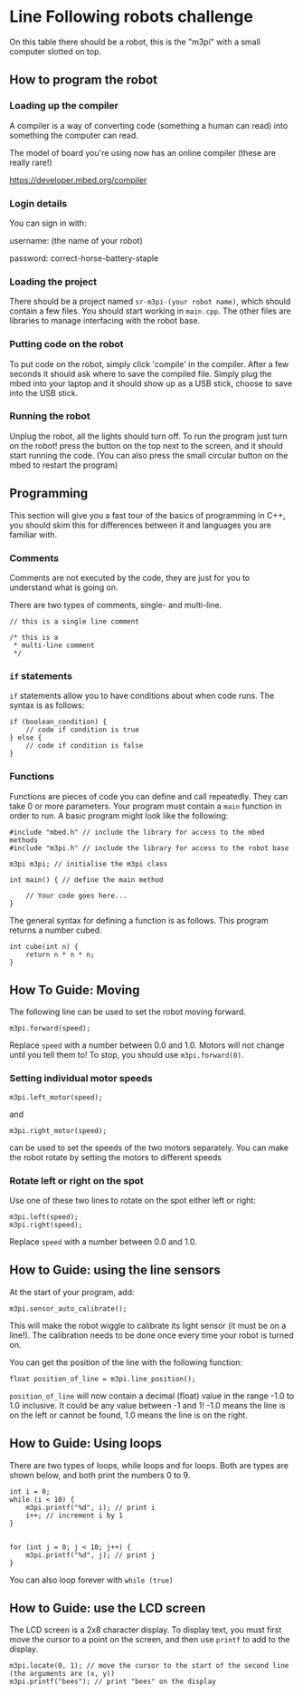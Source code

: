 # Line Following robots challenge

On this table there should be a robot, this is the "m3pi" with a small computer slotted on top.

## How to program the robot

### Loading up the compiler
A compiler is a way of converting code (something a human can read) into something the computer can read.

The model of board you're using now has an online compiler (these are really rare!)

https://developer.mbed.org/compiler

### Login details

You can sign in with:

username: (the name of your robot)

password: correct-horse-battery-staple

### Loading the project

There should be a project named `sr-m3pi-(your robot name)`, which should contain a few files. You should start working in `main.cpp`. The other files are libraries to manage interfacing with the robot base.

### Putting code on the robot

To put code on the robot, simply click 'compile' in the compiler. After a few seconds it should ask where to save the compiled file. Simply plug the mbed into your laptop and it should show up as a USB stick, choose to save into the USB stick. 

### Running the robot

Unplug the robot, all the lights should turn off. To run the program just turn on the robot! press the button on the top next to the screen, and it should start running the code. (You can also press the small circular button on the mbed to restart the program)

## Programming

This section will give you a fast tour of the basics of programming in C++, you should skim this for differences between it and languages you are familiar with.

### Comments 
Comments are not executed by the code, they are just for you to understand what is going on.

There are two types of comments, single- and multi-line. 

    // this is a single line comment

    /* this is a 
     * multi-line comment
     */

### `if` statements

`if` statements allow you to have conditions about when code runs. The syntax is as follows:

    if (boolean_condition) {
        // code if condition is true
    } else {
        // code if condition is false
    }


### Functions

Functions are pieces of code you can define and call repeatedly. They can take 0 or more
parameters. Your program must contain a `main` function in order to run. A basic program
might look like the following:

    #include "mbed.h" // include the library for access to the mbed methods
    #include "m3pi.h" // include the library for access to the robot base

    m3pi m3pi; // initialise the m3pi class

    int main() { // define the main method
        
        // Your code goes here...
    }

The general syntax for defining a function is as follows. This program returns a number cubed.

    int cube(int n) {
        return n * n * n;
    }


## How To Guide: Moving

The following line can be used to set the robot moving forward.

    m3pi.forward(speed);

Replace `speed` with a number between 0.0 and 1.0. Motors will not change until you tell them to! To stop, you should use `m3pi.forward(0)`.

### Setting individual motor speeds

    m3pi.left_motor(speed);

and

    m3pi.right_motor(speed);

can be used to set the speeds of the two motors separately. You can make the robot rotate by setting the motors to different speeds

### Rotate left or right on the spot

Use one of these two lines to rotate on the spot either left or right:

    m3pi.left(speed);
    m3pi.right(speed);

Replace `speed` with a number between 0.0 and 1.0.

## How to Guide: using the line sensors

At the start of your program, add:

    m3pi.sensor_auto_calibrate();

This will make the robot wiggle to calibrate its light sensor (it must be on a line!). The calibration needs to be done once every time your robot is turned on.

You can get the position of the line with the following function:

    float position_of_line = m3pi.line_position();

`position_of_line` will now contain a decimal (float) value in the range -1.0 to 1.0 inclusive. It could be any value between -1 and 1! -1.0 means the line is on the left or cannot be found, 1.0 means the line is on the right.


## How to Guide: Using loops

There are two types of loops, while loops and for loops. Both are types are shown below,
and both print the numbers 0 to 9.

    int i = 0;
    while (i < 10) { 
        m3pi.printf("%d", i); // print i
        i++; // increment i by 1
    }


    for (int j = 0; j < 10; j++) {
        m3pi.printf("%d", j); // print j
    }

You can also loop forever with `while (true)`

## How to Guide: use the LCD screen

The LCD screen is a 2x8 character display. To display text, you must first move the cursor to a point on the screen, and then use `printf` to add to the display.

    m3pi.locate(0, 1); // move the cursor to the start of the second line (the arguments are (x, y))
    m3pi.printf("bees"); // print "bees" on the display